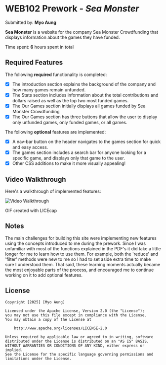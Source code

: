 # WEB102 Prework - *Sea Monster*

Submitted by: **Myo Aung**

**Sea Monster** is a website for the company Sea Monster Crowdfunding that displays information about the games they have funded.

Time spent: **6** hours spent in total

## Required Features

The following **required** functionality is completed:

* [x] The introduction section explains the background of the company and how many games remain unfunded.
* [x] The Stats section includes information about the total contributions and dollars raised as well as the top two most funded games.
* [x] The Our Games section initially displays all games funded by Sea Monster Crowdfunding
* [x] The Our Games section has three buttons that allow the user to display only unfunded games, only funded games, or all games.

The following **optional** features are implemented:

* [x] A nav-bar button on the header navigates to the games section for quick and easy access.
* [x] The games section includes a search bar for anyone looking for a specific game, and displays only that game to the user.
* [x] Other CSS additions to make it more visually appealing!

## Video Walkthrough

Here's a walkthrough of implemented features:

<img src='seaMonsterCrowdfunding.gif' title='Video Walkthrough' width='' alt='Video Walkthrough' />

<!-- Replace this with whatever GIF tool you used! -->
GIF created with LICEcap

## Notes

The main challenges for building this site were implementing new features using the concepts introduced to me during the prework. Since I was unfamiliar with most of the functions explained in the PDF's it did take a little longer for me to learn how to use them. For example, both the 'reduce' and 'filter' methods were new to me so I had to set aside extra time to make sure I understood them. That said, these learning moments actually became the most enjoyable parts of the process, and encouraged me to continue working on it to add optional features.

## License

    Copyright [2025] [Myo Aung]

    Licensed under the Apache License, Version 2.0 (the "License");
    you may not use this file except in compliance with the License.
    You may obtain a copy of the License at

        http://www.apache.org/licenses/LICENSE-2.0

    Unless required by applicable law or agreed to in writing, software
    distributed under the License is distributed on an "AS IS" BASIS,
    WITHOUT WARRANTIES OR CONDITIONS OF ANY KIND, either express or implied.
    See the License for the specific language governing permissions and
    limitations under the License.
